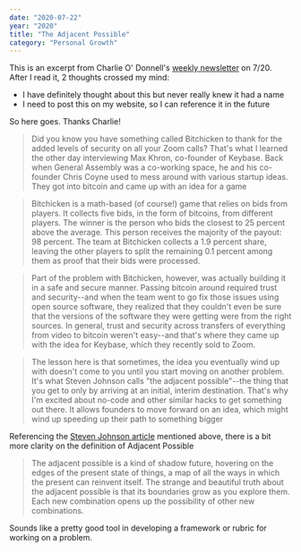 ```yaml
---
date: "2020-07-22"
year: "2020"
title: "The Adjacent Possible"
category: "Personal Growth"
---
```


This is an excerpt from Charlie O' Donnell's [weekly newsletter](https://www.nycweeklynewsletter.com/) on 7/20. After I read it, 2 thoughts crossed my mind:
- I have definitely thought about this but never really knew it had a name
- I need to post this on my website, so I can reference it in the future

So here goes. Thanks Charlie! 

> Did you know you have something called Bitchicken to thank for the added levels of security on all your Zoom calls?  That's what I learned the other day interviewing Max Khron, co-founder of Keybase. Back when General Assembly was a co-working space, he and his co-founder Chris Coyne used to mess around with various startup ideas. They got into bitcoin and came up with an idea for a game

> Bitchicken is a math-based (of course!) game that relies on bids from players. It collects five bids, in the form of bitcoins, from different players. The winner is the person who bids the closest to 25 percent above the average. This person receives the majority of the payout: 98 percent. The team at Bitchicken collects a 1.9 percent share, leaving the other players to split the remaining 0.1 percent among them as proof that their bids were processed.

> Part of the problem with Bitchicken, however, was actually building it in a safe and secure manner. Passing bitcoin around required trust and security--and when the team went to go fix those issues using open source software, they realized that they couldn't even be sure that the versions of the software they were getting were from the right sources. In general, trust and security across transfers of everything from video to bitcoin weren't easy--and that's where they came up with the idea for Keybase, which they recently sold to Zoom.

> The lesson here is that sometimes, the idea you eventually wind up with doesn't come to you until you start moving on another problem. It's what Steven Johnson calls "the adjacent possible"--the thing that you get to only by arriving at an initial, interim destination. That's why I'm excited about no-code and other similar hacks to get something out there. It allows founders to move forward on an idea, which might wind up speeding up their path to something bigger

Referencing the [Steven Johnson article](https://www.wsj.com/articles/SB10001424052748703989304575503730101860838) mentioned above, there is a bit more clarity on the definition of Adjacent Possible 

> The adjacent possible is a kind of shadow future, hovering on the edges of the present state of things, a map of all the ways in which the present can reinvent itself. The strange and beautiful truth about the adjacent possible is that its boundaries grow as you explore them. Each new combination opens up the possibility of other new combinations.

Sounds like a pretty good tool in developing a framework or rubric for working on a problem.
